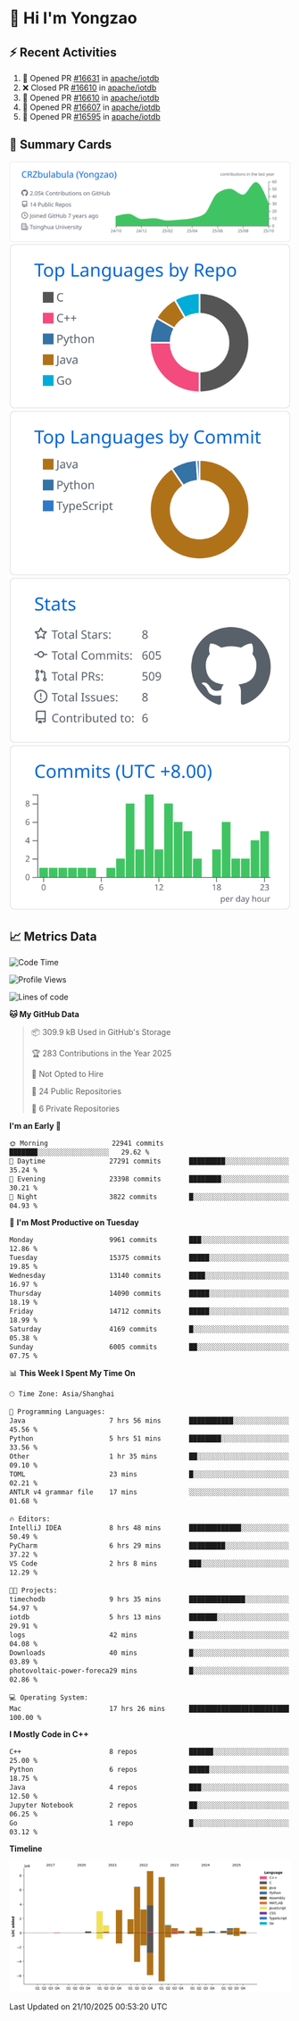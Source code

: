 # 👋 Hi I'm Yongzao

## ⚡ Recent Activities
<!--START_SECTION:activity-->
1. 💪 Opened PR [#16631](undefined) in [apache/iotdb](https://github.com/apache/iotdb)
2. ❌ Closed PR [#16610](undefined) in [apache/iotdb](https://github.com/apache/iotdb)
3. 💪 Opened PR [#16610](undefined) in [apache/iotdb](https://github.com/apache/iotdb)
4. 💪 Opened PR [#16607](undefined) in [apache/iotdb](https://github.com/apache/iotdb)
5. 💪 Opened PR [#16595](undefined) in [apache/iotdb](https://github.com/apache/iotdb)
<!--END_SECTION:activity-->

## 🎑 Summary Cards

[![](https://raw.githubusercontent.com/CRZbulabula/CRZbulabula/main/profile-summary-card-output/github/0-profile-details.svg)](https://github.com/vn7n24fzkq/github-profile-summary-cards)
[![](https://raw.githubusercontent.com/CRZbulabula/CRZbulabula/main/profile-summary-card-output/github/1-repos-per-language.svg)](https://github.com/vn7n24fzkq/github-profile-summary-cards) [![](https://raw.githubusercontent.com/CRZbulabula/CRZbulabula/main/profile-summary-card-output/github/2-most-commit-language.svg)](https://github.com/vn7n24fzkq/github-profile-summary-cards)
[![](https://raw.githubusercontent.com/CRZbulabula/CRZbulabula/main/profile-summary-card-output/github/3-stats.svg)](https://github.com/vn7n24fzkq/github-profile-summary-cards) [![](https://raw.githubusercontent.com/CRZbulabula/CRZbulabula/main/profile-summary-card-output/github/4-productive-time.svg)](https://github.com/vn7n24fzkq/github-profile-summary-cards)

## 📈 Metrics Data

<!--START_SECTION:waka-->
![Code Time](http://img.shields.io/badge/Code%20Time-1%2C340%20hrs%2039%20mins-blue)

![Profile Views](http://img.shields.io/badge/Profile%20Views-5-blue)

![Lines of code](https://img.shields.io/badge/From%20Hello%20World%20I%27ve%20Written-40.2%20million%20lines%20of%20code-blue)

**🐱 My GitHub Data** 

> 📦 309.9 kB Used in GitHub's Storage 
 > 
> 🏆 283 Contributions in the Year 2025
 > 
> 🚫 Not Opted to Hire
 > 
> 📜 24 Public Repositories 
 > 
> 🔑 6 Private Repositories 
 > 
**I'm an Early 🐤** 

```text
🌞 Morning                22941 commits       ███████░░░░░░░░░░░░░░░░░░   29.62 % 
🌆 Daytime                27291 commits       █████████░░░░░░░░░░░░░░░░   35.24 % 
🌃 Evening                23398 commits       ████████░░░░░░░░░░░░░░░░░   30.21 % 
🌙 Night                  3822 commits        █░░░░░░░░░░░░░░░░░░░░░░░░   04.93 % 
```
📅 **I'm Most Productive on Tuesday** 

```text
Monday                   9961 commits        ███░░░░░░░░░░░░░░░░░░░░░░   12.86 % 
Tuesday                  15375 commits       █████░░░░░░░░░░░░░░░░░░░░   19.85 % 
Wednesday                13140 commits       ████░░░░░░░░░░░░░░░░░░░░░   16.97 % 
Thursday                 14090 commits       █████░░░░░░░░░░░░░░░░░░░░   18.19 % 
Friday                   14712 commits       █████░░░░░░░░░░░░░░░░░░░░   18.99 % 
Saturday                 4169 commits        █░░░░░░░░░░░░░░░░░░░░░░░░   05.38 % 
Sunday                   6005 commits        ██░░░░░░░░░░░░░░░░░░░░░░░   07.75 % 
```


📊 **This Week I Spent My Time On** 

```text
🕑︎ Time Zone: Asia/Shanghai

💬 Programming Languages: 
Java                     7 hrs 56 mins       ███████████░░░░░░░░░░░░░░   45.56 % 
Python                   5 hrs 51 mins       ████████░░░░░░░░░░░░░░░░░   33.56 % 
Other                    1 hr 35 mins        ██░░░░░░░░░░░░░░░░░░░░░░░   09.10 % 
TOML                     23 mins             █░░░░░░░░░░░░░░░░░░░░░░░░   02.21 % 
ANTLR v4 grammar file    17 mins             ░░░░░░░░░░░░░░░░░░░░░░░░░   01.68 % 

🔥 Editors: 
IntelliJ IDEA            8 hrs 48 mins       █████████████░░░░░░░░░░░░   50.49 % 
PyCharm                  6 hrs 29 mins       █████████░░░░░░░░░░░░░░░░   37.22 % 
VS Code                  2 hrs 8 mins        ███░░░░░░░░░░░░░░░░░░░░░░   12.29 % 

🐱‍💻 Projects: 
timechodb                9 hrs 35 mins       ██████████████░░░░░░░░░░░   54.97 % 
iotdb                    5 hrs 13 mins       ███████░░░░░░░░░░░░░░░░░░   29.91 % 
logs                     42 mins             █░░░░░░░░░░░░░░░░░░░░░░░░   04.08 % 
Downloads                40 mins             █░░░░░░░░░░░░░░░░░░░░░░░░   03.89 % 
photovoltaic-power-foreca29 mins             █░░░░░░░░░░░░░░░░░░░░░░░░   02.86 % 

💻 Operating System: 
Mac                      17 hrs 26 mins      █████████████████████████   100.00 % 
```

**I Mostly Code in C++** 

```text
C++                      8 repos             ██████░░░░░░░░░░░░░░░░░░░   25.00 % 
Python                   6 repos             █████░░░░░░░░░░░░░░░░░░░░   18.75 % 
Java                     4 repos             ███░░░░░░░░░░░░░░░░░░░░░░   12.50 % 
Jupyter Notebook         2 repos             ██░░░░░░░░░░░░░░░░░░░░░░░   06.25 % 
Go                       1 repo              █░░░░░░░░░░░░░░░░░░░░░░░░   03.12 % 
```



**Timeline**

![Lines of Code chart](https://raw.githubusercontent.com/CRZbulabula/CRZbulabula/main/assets/bar_graph.png)


 Last Updated on 21/10/2025 00:53:20 UTC
<!--END_SECTION:waka-->

